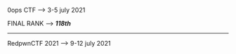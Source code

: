
0ops CTF --> 3-5 july 2021 

FINAL RANK --> ***118th***

-----------------------------------------------

RedpwnCTF 2021 --> 9-12 july 2021